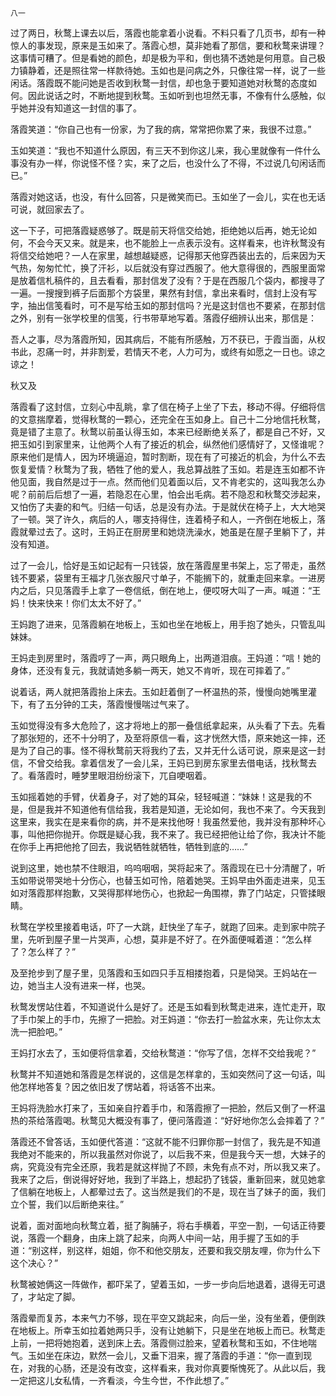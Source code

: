     八一 

   过了两日，秋鹜上课去以后，落霞也能拿着小说看。不料只看了几页书，却有一种惊人的事发现，原来是玉如来了。落霞心想，莫非她看了那信，要和秋鹜来讲理？这事情可糟了。但是看她的颜色，却是极为平和，倒也猜不透她是何用意。自己极力镇静着，还是照往常一样款待她。玉如也是问病之外，只像往常一样，说了一些闲话。落霞既不能问她是否收到秋鹜一封信，却也急于要知道她对秋鹜的态度如何。因此说话之时，不断地提到秋鹜。玉如听到也坦然无事，不像有什么感触，似乎她并没有知道这一封信的事了。

   落霞笑道：“你自己也有一份家，为了我的病，常常把你累了来，我很不过意。”

   玉如笑道：“我也不知道什么原因，有三天不到你这儿来，我心里就像有一件什么事没有办一样，你说怪不怪？实，来了之后，也没什么了不得，不过说几句闲话而已。”

   落霞对她这话，也没，有什么回答，只是微笑而已。玉如坐了一会儿，实在也无话可说，就回家去了。

   这一下子，可把落霞疑惑够了。既是前天将信交给她，拒绝她以后再，她无论如何，不会今天又来。就是来，也不能脸上一点表示没有。这样看来，也许秋鹜没有将信交给她吧？一人在家里，越想越疑惑，记得那天他穿西装出去的，后来因为天气热，匆匆忙忙，换了汗衫，以后就没有穿过西服了。他大意得很的，西服里面常是放着信札稿件的，且去看看，那封信发了没有？于是在西服几个袋内，都搜寻了一遍。一搜搜到裤子后面那个方袋里，果然有封信，拿出来看时，信封上没有写字，抽出信笺看时，可不是写给玉如的那封信吗？光是这封信也不要紧，在那封信之外，别有一张学校里的信笺，行书带草地写着。落霞仔细辨认出来，那信是：

   吾人之事，尽为落霞所知，因其病后，不能有所感触，万不获已，于霞当面，从权书此，忍痛一时，并非割爱，若情天不老，人力可为，或终有如愿之一日也。谅之谅之！

   秋又及

   落霞看了这封信，立刻心中乱眺，拿了信在椅子上坐了下去，移动不得。仔细将信的文意揣摩着，觉得秋鹜的一颗心，还完全在玉如身上。自己十二分地信托秋鹜，竟是错了主意了。秋鹜以前虽认得玉如，本来已经断绝关系了，都是自己不好，又把玉如引到家里来，让他两个人有了接近的机会，纵然他们感情好了，又怪谁呢？原来他们是情人，因为环境逼迫，暂时割断，现在有了可接近的机会，为什么不去恢复爱情？秋鹜为了我，牺牲了他的爱人，我总算战胜了玉如。若是连玉如都不许他见面，我自然是过于一点。然而他们见着面以后，又不肯老实的，这叫我怎么办呢？前前后后想了一遍，若隐忍在心里，怕会出毛病。若不隐忍和秋鹜交涉起来，又怕伤了夫妻的和气。归结一句话，总是没有办法。于是就伏在椅子上，大大地哭了一顿。哭了许久，病后的人，哪支持得住，连着椅子和人，一齐倒在地板上，落霞就晕过去了。这时，王妈正在厨房里和她烧洗澡水，她虽是在屋子里躺下了，并没有知道。

   过了一会儿，恰好是玉如记起有一只钱袋，放在落霞屋里书架上，忘了带走，虽然钱不要紧，袋里有王福才几张衣服尺寸单子，不能搁下的，就重走回来拿。一进房内之后，只见落霞手上拿了一卷信纸，倒在地上，便哎呀大叫了一声。喊道：“王妈！快来快来！你们太太不好了。”

   王妈跑了进来，见落霞躺在地板上，玉如也坐在地板上，用手抱了她头，只管乱叫妹妹。

   王妈走到房里时，落霞哼了一声，两只眼角上，出两道泪痕。王妈道：“唁！她的身体，还没有复元，我就请她多躺一两天，她又不肯听，现在可摔着了。”

   说着话，两人就把落霞抬上床去。玉如赶着倒了一杯温热的茶，慢慢向她嘴里灌下，有了五分钟的工夫，落霞慢慢喘过气来了。

   玉如觉得没有多大危险了，这才将地上的那一叠信纸拿起来，从头看了下去。先看了那张短的，还不十分明了，及至将原信一看，这才恍然大悟，原来她这一摔，还是为了自己的事。怪不得秋鹜前天将我约了去，又并无什么话可说，原来是这一封信，不曾交给我。拿着信发了一会儿呆，王妈已到房东家里去借电话，找秋鹜去了。看落霞时，睡梦里眼泪纷纷滚下，兀自哽咽着。

   玉如摇着她的手臂，伏着身子，对了她的耳朵，轻轻喊道：“妹妹！这是我的不是，但是我并不知道他有信给我，我若是知道，无论如何，我也不来了。今天我到这里来，我实在是来看你的病，并不是来找他呀！我虽然爱他，我并没有那种坏心事，叫他把你抛开。你既是疑心我，我不来了。我已经把他让给了你，我决计不能在你手上再把他抢了回去，我说牺牲就牺牲，牺牲到底的……”

   说到这里，她也禁不住眼泪，呜呜咽咽，哭将起来了。落霞现在已十分清醒了，听玉如带说带哭地十分伤心，也替玉如可怜，陪着她哭。王妈早由外面走进来，见玉如对落霞那样抱歉，又哭得那样地伤心，也掀起一角围襟，靠了门站定，只管揉眼睛。

   秋鹜在学校里接着电话，吓了一大跳，赶快坐了车子，就跑了回来。走到家中院子里，先听到屋子里一片哭声，心想，莫非是不好了。在外面便喊着道：“怎么样了？怎么样了？”

   及至抢步到了屋子里，见落霞和玉如四只手互相搂抱着，只是恸哭。王妈站在一边，她当主人没有进来一样，也哭。

   秋鹜发愣站住着，不知道说什么是好了。还是玉如看到秋鹜走进来，连忙走开，取了手巾架上的手巾，先擦了一把脸。对王妈道：“你去打一脸盆水来，先让你太太洗一把脸吧。”

   王妈打水去了，玉如便将信拿着，交给秋鹜道：“你写了信，怎样不交给我呢？”

   秋鹜并不知道她和落霞是怎样说的，这信是怎样拿的，玉如突然问了这一句话，叫他怎样地答复？因之依旧发了愣站着，将话答不出来。

   王妈将洗脸水打来了，玉如亲自拧着手巾，和落霞擦了一把脸，然后又倒了一杯温热的茶给落霞喝。秋鹜见大概没有事了，便问落霞道：“好好地你怎么会摔着了？”

   落霞还不曾答话，玉如便代答道：“这就不能不归罪你那一封信了，我先是不知道我绝对不能来的，所以我虽然对你说了，以后我不来，但是我今天一想，大妹子的病，究竟没有完全还原，我若是就这样抛了不顾，未免有点不对，所以我又来了。我来了之后，倒说得好好地，我到了半路上，想起扔了钱袋，重新回来，就见她拿了信躺在地板上，人都晕过去了。这当然是我们的不是，现在当了妹子的面，我们立个誓，我们以后断绝来往。”

   说着，面对面地向秋鹜立着，挺了胸脯子，将右手横着，平空一割，一句话正待要说，落霞一个翻身，由床上跳了起来，向两人中间一站，用手握了玉如的手道：“别这样，别这样，姐姐，你不和他交朋友，还要和我交朋友哩，你为什么下这个决心？”

   秋鹜被她俩这一阵做作，都吓呆了，望着玉如，一步一步向后地退着，退得无可退了，才站定了脚。

   落霞晕而复苏，本来气力不够，现在平空又跳起来，向后一坐，没有坐着，便倒跌在地板上。所幸玉如拉着她两只手，没有让她躺下，只是坐在地板上而已。秋鹜走上前，一把将她抱着，送到床上去。落霞侧过脸来，望着秋鹜和玉如，不住地喘气。玉如坐在床边，默然一会儿，又垂下泪来，握了落霞的手道：“你一直到现在，对我的心肠，还是没有改变，这样看来，我对你真要惭愧死了。从此以后，我一定把这儿女私情，一齐看淡，今生今世，不作此想了。”

